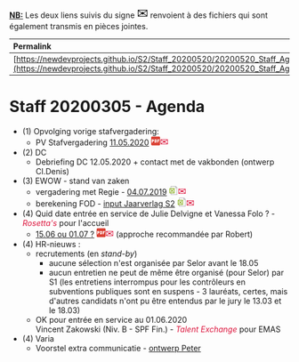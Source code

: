 <link rel="stylesheet" href="https://newdevprojects.github.io/S2/S2.css">
<link rel="stylesheet" href="S2.css">

<u><b>NB:</b></u> Les deux liens suivis du signe <font size="5px">&#9993;</font> renvoient à des fichiers qui sont également transmis en pièces jointes.

| Permalink |
| :--- |
| [https://newdevprojects.github.io/S2/Staff_20200520/20200520_Staff_Agenda.html](https://newdevprojects.github.io/S2/Staff_20200520/20200520_Staff_Agenda.html) | 

# Staff 20200305 - Agenda

* (1) Opvolging vorige stafvergadering:
	* PV Stafvergadering [11.05.2020](20200511_Staff_PV.pdf) ![](pdf.png)<font color="crimson" size="4px">&#9993;</font>
* (2) DC 
	* Debriefing DC 12.05.2020 + contact met de vakbonden (ontwerp Cl.Denis)
* (3) EWOW - stand van zaken
	* vergadering met Regie - [04.07.2019](20190704_Economie_vergadering_Regie.xlsx) ![](excel.png)<font color="crimson" size="4px">&#9993;</font>
	* berekening FOD - [input Jaarverlag S2](20200420_Mogelijke_scenario-s_input_jaarverslag_S2.xlsx) ![](excel.png)<font color="crimson" size="4px">&#9993;</font>
* (4) Quid date entrée en service de Julie Delvigne et Vanessa Folo ? - *<font color="crimson">Rosetta's</font>* pour l'accueil
	* [15.06 ou 01.07 ?](Date_entree_service_Rosettas.pdf)  ![](pdf.png)<font color="crimson" size="4px">&#9993;</font> (approche recommandée par Robert)
* (4) HR-nieuws :
	* recrutements (en *stand-by*)
		* aucune sélection n'est organisée par Selor avant le 18.05
		* aucun entretien ne peut de même être organisé (pour Selor) par S1 (les entretiens interrompus pour les contrôleurs en subventions publiques sont en suspens - 3 lauréats, certes, mais d'autres candidats n'ont pu être entendus par le jury le 13.03 et le 18.03)
	* OK pour entrée en service au 01.06.2020<br>Vincent Zakowski (Niv. B - SPF Fin.) - *<font color="crimson">Talent Exchange</font>* pour EMAS 
* (4) Varia
	* Voorstel extra communicatie - [ontwerp Peter]() 


	
